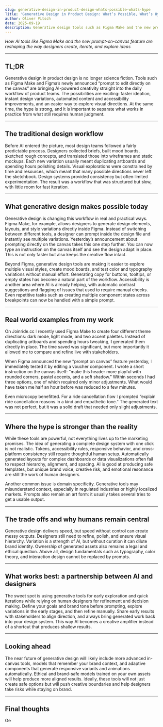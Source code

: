 ```yaml
---
slug: generative-design-in-product-design-whats-possible-whats-hype
Title: 'Generative Design in Product Design: What’s Possible, What’s Hype'
author: Oliver Pitsch
date: 2025-09-19
description: Generative design tools such as Figma Make and the new prompt-on-canvas feature are changing how product designers work. In this article we explore what is already possible, what remains hype, and how designers can use generative tools as creative partners without losing control or brand identity.
---
```


_How AI tools like Figma Make and the new prompt-on-canvas feature are reshaping the way designers create, iterate, and explore ideas_

---

## TL;DR

Generative design in product design is no longer science fiction. Tools such as Figma Make and Figma’s newly announced “prompt to edit directly on the canvas” are bringing AI-powered creativity straight into the daily workflow of product teams. The possibilities are exciting: faster ideation, instant design variations, automated content and accessibility improvements, and an easier way to explore visual directions. At the same time, the hype is strong, and it is important to separate what works in practice from what still requires human judgment.

---

## The traditional design workflow

Before AI entered the picture, most design teams followed a fairly predictable process. Designers collected briefs, built mood boards, sketched rough concepts, and translated those into wireframes and static mockups. Each new variation usually meant duplicating artboards and spending hours polishing details. Visual explorations were constrained by time and resources, which meant that many possible directions never left the sketchbook. Design systems provided consistency but often limited experimentation. The result was a workflow that was structured but slow, with little room for fast iteration.

---

## What generative design makes possible today

Generative design is changing this workflow in real and practical ways. Figma Make, for example, allows designers to generate design elements, layouts, and style variations directly inside Figma. Instead of switching between different tools, a designer can prompt inside the design file and instantly see multiple variations. Yesterday’s announcement about prompting directly on the canvas takes this one step further. You can now type an instruction on the canvas itself and see the design adapt in place. This is not only faster but also keeps the creative flow intact.

Beyond Figma, generative design tools are making it easier to explore multiple visual styles, create mood boards, and test color and typography variations without manual effort. Generating copy for buttons, tooltips, or empty states has become a natural part of the workflow. Accessibility is another area where AI is already helping, with automatic contrast suggestions and flagging of issues that used to require manual checks. Even repetitive tasks such as creating multiple component states across breakpoints can now be handled with a simple prompt.

---

## Real world examples from my work

On Joinride.cc I recently used Figma Make to create four different theme directions: dark mode, light mode, and two accent palettes. Instead of duplicating artboards and spending hours tweaking, I generated them directly in place. The time saved was significant, but more importantly it allowed me to compare and refine live with stakeholders.

When Figma announced the new “prompt on canvas” feature yesterday, I immediately tested it by editing a voucher component. I wrote a short instruction on the canvas itself: “make this header more playful with rounded corners, pastel accents, and a soft shadow.” Within seconds I had three options, one of which required only minor adjustments. What would have taken me half an hour before was reduced to a few minutes.

Even microcopy benefitted. For a ride cancellation flow I prompted “explain ride cancellation reasons in a kind and empathetic tone.” The generated text was not perfect, but it was a solid draft that needed only slight adjustments.

---

## Where the hype is stronger than the reality

While these tools are powerful, not everything lives up to the marketing promises. The idea of generating a complete design system with one click is not realistic. Tokens, accessibility rules, responsive behavior, and cross-platform consistency still require thoughtful human setup. Automatically generated layouts for complex dashboards or data visualizations often fail to respect hierarchy, alignment, and spacing. AI is good at producing safe templates, but unique brand voice, creative risk, and emotional resonance are still the work of human designers.

Another common issue is domain specificity. Generative tools may misunderstand context, especially in regulated industries or highly localized markets. Prompts also remain an art form: it usually takes several tries to get a usable output.

---

## The trade offs and why humans remain central

Generative design delivers speed, but speed without control can create messy outputs. Designers still need to refine, polish, and ensure visual hierarchy. Variation is a strength of AI, but without curation it can dilute brand identity. Ownership of generated assets also remains a legal and ethical question. Above all, design fundamentals such as typography, color theory, and interaction design cannot be replaced by prompts.

---

## What works best: a partnership between AI and designers

The sweet spot is using generative tools for early exploration and quick iterations while relying on human designers for refinement and decision making. Define your goals and brand tone before prompting, explore variations in the early stages, and then refine manually. Share early results with stakeholders to align direction, and always bring generated work back into your design system. This way AI becomes a creative amplifier instead of a shortcut that produces shallow results.

---

## Looking ahead

The near future of generative design will likely include more advanced in-canvas tools, models that remember your brand context, and adaptive components that generate responsive variants and animations automatically. Ethical and brand-safe models trained on your own assets will help produce more aligned results. Ideally, these tools will not just create safe options but will push creative boundaries and help designers take risks while staying on brand.

---

## Final thoughts

Ge
